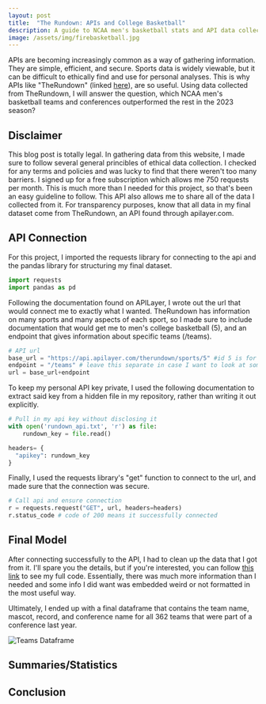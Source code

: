 ```yaml
---
layout: post
title:  "The Rundown: APIs and College Basketball"
description: A guide to NCAA men's basketball stats and API data collection
image: /assets/img/firebasketball.jpg
---
```


APIs are becoming increasingly common as a way of gathering information. They are simple, efficient, and secure. Sports data is widely viewable, but it can be difficult to ethically find and use for personal analyses. This is why APIs like "TheRundown" (linked [here](https://apilayer.com/marketplace/therundown-api)), are so useful. Using data collected from TheRundown, I will answer the question, which NCAA men's basketball teams and conferences outperformed the rest in the 2023 season?

## Disclaimer
This blog post is totally legal. In gathering data from this website, I made sure to follow several general princibles of ethical data collection. I checked for any terms and policies and was lucky to find that there weren't too many barriers. I signed up for a free subscription which allows me 750 requests per month. This is much more than I needed for this project, so that's been an easy guideline to follow. This API also allows me to share all of the data I collected from it. For transparency purposes, know that all data in my final dataset come from TheRundown, an API found through apilayer.com.

## API Connection
For this project, I imported the requests library for connecting to the api and the pandas library for structuring my final dataset.

```python
import requests
import pandas as pd
```

Following the documentation found on APILayer, I wrote out the url that would connect me to exactly what I wanted. TheRundown has information on many sports and many aspects of each sport, so I made sure to include documentation that would get me to men's college basketball (5), and an endpoint that gives information about specific teams (/teams).

```python
# API url
base_url = "https://api.apilayer.com/therundown/sports/5" #id 5 is for NCAA men's basketball
endpoint = "/teams" # leave this separate in case I want to look at something else later
url = base_url+endpoint
```

To keep my personal API key private, I used the following documentation to extract said key from a hidden file in my repository, rather than writing it out explicitly. 

```python
# Pull in my api key without disclosing it
with open('rundown_api.txt', 'r') as file: 
    rundown_key = file.read()

headers= {
  "apikey": rundown_key
}
```

Finally, I used the requests library's "get" function to connect to the url, and made sure that the connection was secure.

```python
# Call api and ensure connection
r = requests.request("GET", url, headers=headers)
r.status_code # code of 200 means it successfully connected
```

## Final Model
After connecting successfully to the API, I had to clean up the data that I got from it. I'll spare you the details, but if you're interested, you can follow [this link](https://github.com/jerhomie2/api/blob/main/code.ipynb) to see my full code. Essentially, there was much more information than I needed and some info I did want was embedded weird or not formatted in the most useful way.

Ultimately, I ended up with a final dataframe that contains the team name, mascot, record, and conference name for all 362 teams that were part of a conference last year.

![Teams Dataframe]({{site.url}}/{{site.baseurl}}/assets/img/teams.png) 

## Summaries/Statistics

## Conclusion
